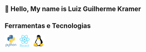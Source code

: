 
## 🌱 Hello, My name is Luiz Guilherme Kramer


## Ferramentas e Tecnologias

<img loading="lazy" src="https://github.com/devicons/devicon/blob/v2.16.0/icons/python/python-original-wordmark.svg" width="40" height="40"/>
<img loading="lazy" src="https://github.com/devicons/devicon/blob/v2.16.0/icons/react/react-original-wordmark.svg" width="40" height="40"/>
<img loading="lazy" src="https://github.com/devicons/devicon/blob/v2.16.0/icons/linux/linux-original.svg" width="40" height="40"/>


<!--
**guilhermekramer/guilhermekramer** is a ✨ _special_ ✨ repository because its `README.md` (this file) appears on your GitHub profile.

Here are some ideas to get you started:

<div>
  <a href="https://github.com/guilhermekramer">
  <img loading="lazy" height="180em" src="https://github-readme-stats.vercel.app/api/top-langs/?username=seu-usuário-aqui&layout=compact&langs_count=7&theme=dracula"/>
  <img loading="lazy" height="180em" src="https://github-readme-stats.vercel.app/api?username=seu-usuário-aqui&show_icons=true&theme=dracula&include_all_commits=true&count_private=true"/>
  <img loading="lazy" src="https://cdn.jsdelivr.net/gh/devicons/devicon/icons/linux/linux-original.svg" width="40" height="40"/>
</div>

- 🔭 I’m currently working on ...
- 🌱 I’m currently learning ...
- 👯 I’m looking to collaborate on ...
- 🤔 I’m looking for help with ...
- 💬 Ask me about ...
- 📫 How to reach me: ...
- 😄 Pronouns: ...
- ⚡ Fun fact: ...
-->
